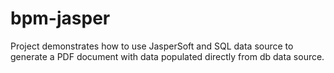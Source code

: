 # bpm-jasper
Project demonstrates how to use JasperSoft and SQL data source to generate a PDF document with data populated directly from db data source.
